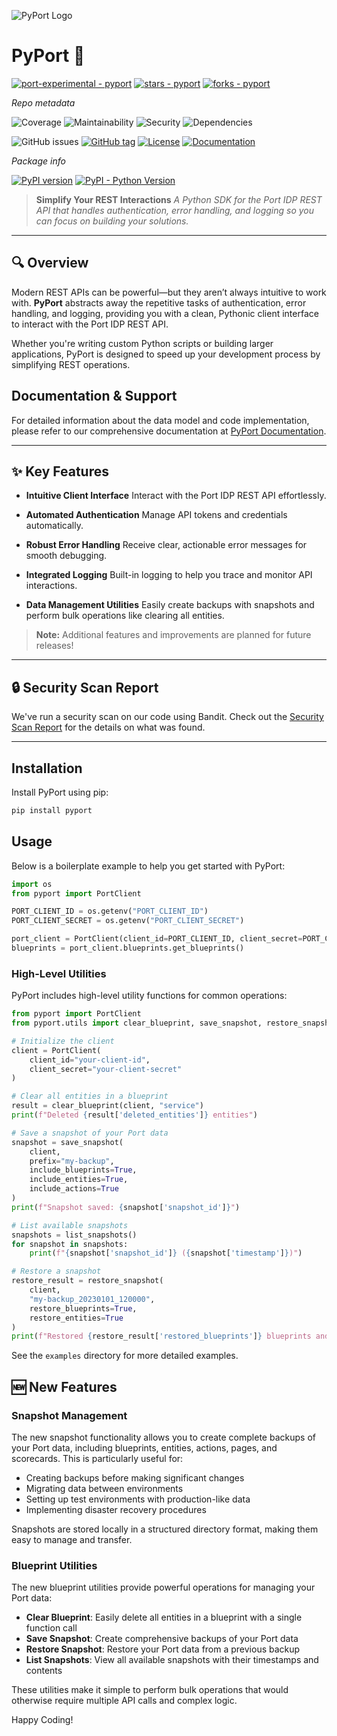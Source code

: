 ![PyPort Logo](./assets/port.png)

# PyPort 🚀

[![port-experimental - pyport](https://img.shields.io/static/v1?label=port-experimental&message=pyport&color=blue&logo=github)](https://github.com/port-experimental/pyport)
[![stars - pyport](https://img.shields.io/github/stars/port-experimental/pyport?style=social)](https://github.com/port-experimental/pyport)
[![forks - pyport](https://img.shields.io/github/forks/port-experimental/pyport?style=social)](https://github.com/port-experimental/pyport)


_Repo metadata_

![Coverage](https://img.shields.io/badge/coverage-76.00%25-green)
![Maintainability](https://img.shields.io/badge/maintainability-100.0_A-brightgreen)
![Security](https://img.shields.io/badge/security-A-brightgreen)
![Dependencies](https://img.shields.io/badge/dependencies-Passed-brightgreen)

![GitHub issues](https://img.shields.io/github/issues/port-experimental/pyport)
[![GitHub tag](https://img.shields.io/github/tag/port-experimental/pyport?include_prereleases=&sort=semver&color=blue)](https://github.com/port-experimental/pyport/releases/)
[![License](https://img.shields.io/badge/License-MIT-blue)](#license)
[![Documentation](https://img.shields.io/badge/docs-api.getport.io-blue?style=flat)](https://docs.port.io/api-reference/port-api/)

_Package info_

[![PyPI version](https://badge.fury.io/py/pyport.svg)](https://badge.fury.io/py/pyport)
[![PyPI - Python Version](https://img.shields.io/pypi/pyversions/pyport)](https://pypi.org/project/pyport)


> **Simplify Your REST Interactions**
> _A Python SDK for the Port IDP REST API that handles authentication, error handling, and logging so you can focus on building your solutions._


---

## 🔍 Overview

Modern REST APIs can be powerful—but they aren’t always intuitive to work with. **PyPort** abstracts away the repetitive tasks of authentication, error handling, and logging, providing you with a clean, Pythonic client interface to interact with the Port IDP REST API.

Whether you're writing custom Python scripts or building larger applications, PyPort is designed to speed up your development process by simplifying REST operations.

## Documentation & Support

For detailed information about the data model and code implementation, please refer to our comprehensive documentation at [PyPort Documentation](https://deepwiki.com/port-experimental/PyPort).

---

## ✨ Key Features

- **Intuitive Client Interface**
  Interact with the Port IDP REST API effortlessly.

- **Automated Authentication**
  Manage API tokens and credentials automatically.

- **Robust Error Handling**
  Receive clear, actionable error messages for smooth debugging.

- **Integrated Logging**
  Built-in logging to help you trace and monitor API interactions.

- **Data Management Utilities**
  Easily create backups with snapshots and perform bulk operations like clearing all entities.

> **Note:** Additional features and improvements are planned for future releases!

---

##  🔒 Security Scan Report

We've run a security scan on our code using Bandit. Check out the [Security Scan Report](SECURITYSCAN.md) for the details on what was found.

---


## Installation

Install PyPort using pip:

```bash
pip install pyport
```

## Usage
Below is a boilerplate example to help you get started with PyPort:

```python
import os
from pyport import PortClient

PORT_CLIENT_ID = os.getenv("PORT_CLIENT_ID")
PORT_CLIENT_SECRET = os.getenv("PORT_CLIENT_SECRET")

port_client = PortClient(client_id=PORT_CLIENT_ID, client_secret=PORT_CLIENT_SECRET, us_region=True)
blueprints = port_client.blueprints.get_blueprints()
```

### High-Level Utilities

PyPort includes high-level utility functions for common operations:

```python
from pyport import PortClient
from pyport.utils import clear_blueprint, save_snapshot, restore_snapshot, list_snapshots

# Initialize the client
client = PortClient(
    client_id="your-client-id",
    client_secret="your-client-secret"
)

# Clear all entities in a blueprint
result = clear_blueprint(client, "service")
print(f"Deleted {result['deleted_entities']} entities")

# Save a snapshot of your Port data
snapshot = save_snapshot(
    client,
    prefix="my-backup",
    include_blueprints=True,
    include_entities=True,
    include_actions=True
)
print(f"Snapshot saved: {snapshot['snapshot_id']}")

# List available snapshots
snapshots = list_snapshots()
for snapshot in snapshots:
    print(f"{snapshot['snapshot_id']} ({snapshot['timestamp']})")

# Restore a snapshot
restore_result = restore_snapshot(
    client,
    "my-backup_20230101_120000",
    restore_blueprints=True,
    restore_entities=True
)
print(f"Restored {restore_result['restored_blueprints']} blueprints and {restore_result['restored_entities']} entities")
```

See the `examples` directory for more detailed examples.

## 🆕 New Features

### Snapshot Management

The new snapshot functionality allows you to create complete backups of your Port data, including blueprints, entities, actions, pages, and scorecards. This is particularly useful for:

- Creating backups before making significant changes
- Migrating data between environments
- Setting up test environments with production-like data
- Implementing disaster recovery procedures

Snapshots are stored locally in a structured directory format, making them easy to manage and transfer.

### Blueprint Utilities

The new blueprint utilities provide powerful operations for managing your Port data:

- **Clear Blueprint**: Easily delete all entities in a blueprint with a single function call
- **Save Snapshot**: Create comprehensive backups of your Port data
- **Restore Snapshot**: Restore your Port data from a previous backup
- **List Snapshots**: View all available snapshots with their timestamps and contents

These utilities make it simple to perform bulk operations that would otherwise require multiple API calls and complex logic.

Happy Coding!


